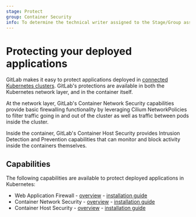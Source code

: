 ```yaml
---
stage: Protect
group: Container Security
info: To determine the technical writer assigned to the Stage/Group associated with this page, see https://about.gitlab.com/handbook/engineering/ux/technical-writing/#designated-technical-writers
---
```


# Protecting your deployed applications

GitLab makes it easy to protect applications deployed in [connected Kubernetes clusters](index.md).  GitLab's protections are available in both the Kubernetes network layer, and in the container itself.

At the network layer, GitLab's Container Network Security capabilities provide basic firewalling functionality by leveraging Cilium NetworkPolicies to filter traffic going in and out of the cluster as well as traffic between pods inside the cluster.

Inside the container, GitLab's Container Host Security provides Intrusion Detection and Prevention capabilities that can monitor and block activity inside the containers themselves.

## Capabilities

The following capabilities are available to protect deployed applications in Kubernetes:

- Web Application Firewall - [overview](web_application_firewall/index.md) - [installation guide](web_application_firewall/quick_start_guide.md)
- Container Network Security - [overview](container_network_security/index.md) - [installation guide](container_network_security/quick_start_guide.md)
- Container Host Security - [overview](container_host_security/index.md) - [installation guide](container_host_security/quick_start_guide.md)
